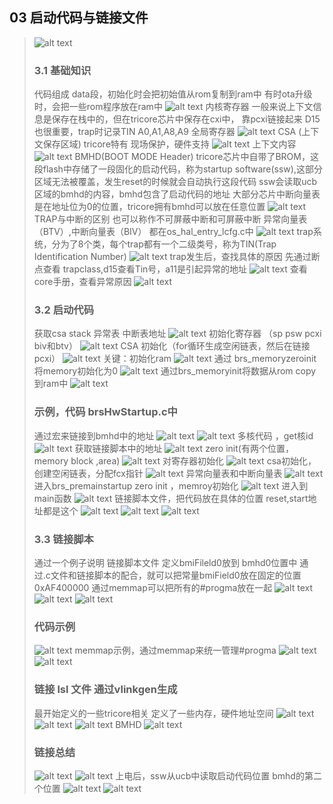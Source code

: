 ## 03 启动代码与链接文件
> ![alt text](image-2.png)
> ### 3.1 基础知识
> 代码组成
> data段，初始化时会把初始值从rom复制到ram中
> 有时ota升级时，会把一些rom程序放在ram中
> ![alt text](image-3.png)
> 内核寄存器
> 一般来说上下文信息是保存在栈中的，但在tricore芯片中保存在cxi中， 靠pcxi链接起来
> D15也很重要，trap时记录TIN
> A0,A1,A8,A9 全局寄存器
> ![alt text](image-4.png)
> CSA (上下文保存区域) tricore特有
> 现场保护，硬件支持
> ![alt text](image-5.png)
> 上下文内容
> ![alt text](image-6.png)
> BMHD(BOOT MODE Header)
> tricore芯片中自带了BROM，这段flash中存储了一段固化的启动代码，称为startup software(ssw),这部分区域无法被覆盖，发生reset的时候就会自动执行这段代码
> ssw会读取ucb区域的bmhd的内容，bmhd包含了启动代码的地址
> 大部分芯片中断向量表是在地址位为0的位置，tricore拥有bmhd可以放在任意位置
> ![alt text](image-7.png)
> TRAP与中断的区别
> 也可以称作不可屏蔽中断和可屏蔽中断
> 异常向量表（BTV）,中断向量表（BIV）
> 都在os_hal_entry_lcfg.c中
> ![alt text](image-8.png)
> trap系统，分为了8个类，每个trap都有一个二级类号，称为TIN(Trap Identification Number)
> ![alt text](image-10.png)
> trap发生后，查找具体的原因
> 先通过断点查看 trapclass,d15查看Tin号，a11是引起异常的地址
> ![alt text](image-11.png)
> 查看core手册，查看异常原因
> ![alt text](image-12.png)
> ### 3.2 启动代码
> 获取csa stack 异常表 中断表地址
> ![alt text](image-13.png)
> 初始化寄存器 （sp psw pcxi biv和btv）
> ![alt text](image-14.png)
> CSA 初始化（for循环生成空闲链表，然后在链接pcxi）
> ![alt text](image-15.png)
> 关键：初始化ram
> ![alt text](image-16.png)
> 通过 brs_memoryzeroinit 将memory初始化为0
> ![alt text](image-17.png)
> 通过brs_memoryinit将数据从rom copy到ram中
> ![alt text](image-18.png)
> ### 示例，代码 brsHwStartup.c中
> 通过宏来链接到bmhd中的地址
> ![alt text](image-19.png)
> ![alt text](image-20.png)
> 多核代码 ，get核id
> ![alt text](image-21.png)
> 获取链接脚本中的地址
> ![alt text](image-22.png)
> zero init(有两个位置，memory block ,area)
> ![alt text](image-23.png)
> 对寄存器初始化
> ![alt text](image-24.png)
> csa初始化，创建空闲链表，分配fcx指针
> ![alt text](image-25.png)
> 异常向量表和中断向量表
> ![alt text](image-26.png)
> 进入brs_premainstartup
> zero init ，memroy初始化
> ![alt text](image-27.png)
> 进入到main函数
> ![alt text](image-28.png)
> 链接脚本文件，把代码放在具体的位置
> reset,start地址都是这个
> ![alt text](image-29.png)
> ![alt text](image-30.png)
> ![alt text](image-31.png)
> ### 3.3 链接脚本
> 通过一个例子说明 链接脚本文件
> 定义bmiFileld0放到 bmhd0位置中
> 通过.c文件和链接脚本的配合，就可以把常量bmiField0放在固定的位置0xAF400000
> 通过memmap可以把所有的#progma放在一起
> ![alt text](image-32.png)
> ![alt text](image-33.png)
> ![alt text](image-34.png)
> ### 代码示例
> ![alt text](image-35.png)
> memmap示例，通过memmap来统一管理#progma
> ![alt text](image-36.png)
> ![alt text](image-37.png)
> ### 链接 lsl 文件 通过vlinkgen生成
> 最开始定义的一些tricore相关
> 定义了一些内存，硬件地址空间
> ![alt text](image-38.png)
> ![alt text](image-39.png)
> ![alt text](image-40.png)
> BMHD
> ![alt text](image-41.png)
> ### 链接总结
> ![alt text](image-42.png)
> ![alt text](image-43.png)
> 上电后，ssw从ucb中读取启动代码位置
> bmhd的第二个位置
> ![alt text](image-44.png)
> ![alt text](image-45.png)